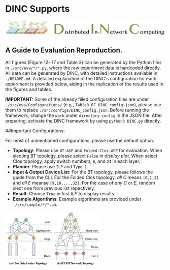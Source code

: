 # DINC Supports
![Planter Logo](../images/logo.png)

## A Guide to Evaluation Reproduction.

All figures (Figure 12-
17 and Table 3) can be generated by the Python files in ```./src/eva/*/*.py```, where the raw experiment data is hardcoded directly. All data can be generated by DINC, with detailed instructions available in ```./README.md```. A detailed explanation of the DINC's configuration for each experiment is provided below, aiding in the replication of the results used in the figures and tables.

**IMPORTANT:** Some of the already filled configuration files are under ```./src/eva/Configurations/``` (e.g., ```Table3_RF_DINC_config.json```), please use them to replace ```./src/configs/DINC_config.json```. Before running the framework, change the ```work``` under ```directory config``` in the JSON file. After preparing, activate the DINC framework by using ```python3 DINC.py``` directly.



##Important Configurations:

For most of unmentioned configurations, please use the default option. 

* **Topology**: Please use ```BT-ASP``` and ```Folded-Clos-ASP``` for evaluation. When slecting BT topology, please select ```False``` in _display plot_. When select Clos topology, apply switch number```3```, ```6```, and ```24``` in each layer.
* **Planner**: Please use ```ILP``` and ```Type_1```.
* **Input & Output Device List**: For the BT topology, please follows the guide from the CLI. For the Folded Clos topology, _all C_ means ```[0,1,2]``` and _all E_ meanse ```[9,10,...,32]```. For the case of _any C_ or _E_, random slect one from previous list repectively.
* **Result**: Choose ```True``` in _test ILP_ to display results.
* **Example Algorithms**: Example algorithms are provided under ```./src/sample/*/*.p4```.

<!--![DINC figure](../..//src/images/topos.png)-->
 <img src="../..//src/images/topos.png" width = "300"  align= left/>
